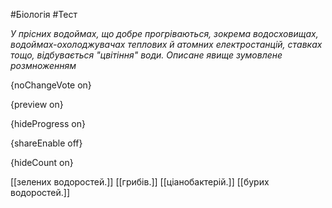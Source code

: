 #Біологія #Тест

*У прісних водоймах, що добре прогріваються, зокрема водосховищах, водоймах-охолоджувачах теплових й атомних електростанцій, ставках тощо, відбувається "цвітіння" води. Описане явище зумовлене розмноженням*

{noChangeVote on}

{preview on}

{hideProgress on}

{shareEnable off}

{hideCount on}

[[зелених водоростей.]]
[[грибів.]]
[[ціанобактерій.]]
[[бурих водоростей.]]

